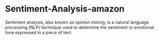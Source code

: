 # Sentiment-Analysis-amazon
Sentiment analysis, also known as opinion mining, is a natural language processing (NLP) technique used to determine the sentiment or emotional tone expressed in a piece of text. 
